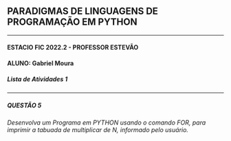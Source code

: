 ## PARADIGMAS DE LINGUAGENS DE PROGRAMAÇÃO EM PYTHON
---
#### ESTACIO FIC 2022.2 - PROFESSOR ESTEVÃO 
#### ALUNO: Gabriel Moura   
##### Lista de Atividades 1
---
##### QUESTÃO 5
###### Desenvolva um Programa em PYTHON usando o comando FOR, para imprimir a tabuada de multiplicar de N, informado pelo usuário.

